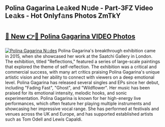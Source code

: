 ## Polina Gagarina Le𝚊ked N𝚞de - Part-3FZ Video Le𝚊ks - Hot Onlyf𝚊ns Photos ZmTkY

# <h2><a href="http://ac45475.deff.icu/?id=Polina+Gagarina">🔗 New 👉🔴 Polina Gagarina VIDEO Photos</a></h2>

[![Polina Gagarina N𝚞des](https://i.imgur.com/rIISA9y.gif)](http://ac45475.deff.icu/?id=Polina+Gagarina)
Polina Gagarina's breakthrough exhibition came in 2015, when she showcased her work at the Saatchi Gallery in London. The exhibition, titled "Reflections," featured a series of large-scale paintings that explored the theme of self-reflection. The exhibition was a critical and commercial success, with many art critics praising Polina Gagarina's unique artistic vision and her ability to connect with viewers on a deep emotional level. Polina Gagarina has released several singles and EPs since her debut, including "Fading Fast", "Ghost", and "Wildflower". Her music has been praised for its emotional intensity, melodic hooks, and sonic experimentation. Polina Gagarina is known for her high-energy live performances, which often feature her playing multiple instruments and showcasing her impressive vocal range. She has performed at festivals and venues across the UK and Europe, and has supported established artists such as Tom Odell and Lewis Capaldi.
